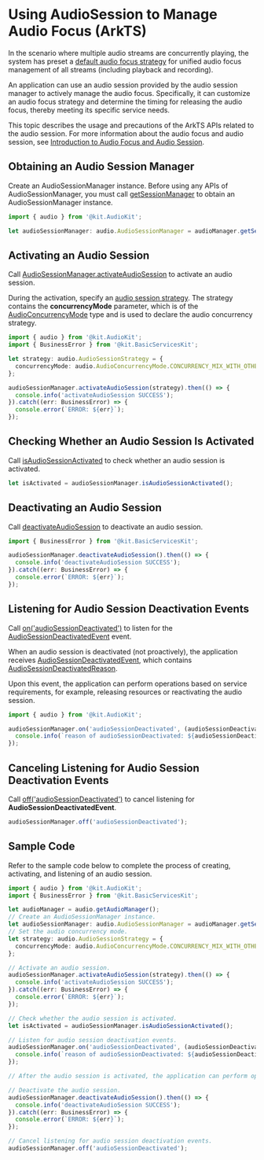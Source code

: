 # Using AudioSession to Manage Audio Focus (ArkTS)

In the scenario where multiple audio streams are concurrently playing, the system has preset a [default audio focus strategy](audio-playback-concurrency.md#audio-focus-strategy) for unified audio focus management of all streams (including playback and recording).

An application can use an audio session provided by the audio session manager to actively manage the audio focus. Specifically, it can customize an audio focus strategy and determine the timing for releasing the audio focus, thereby meeting its specific service needs.

This topic describes the usage and precautions of the ArkTS APIs related to the audio session. For more information about the audio focus and audio session, see [Introduction to Audio Focus and Audio Session](audio-playback-concurrency.md).

## Obtaining an Audio Session Manager

Create an AudioSessionManager instance. Before using any APIs of AudioSessionManager, you must call [getSessionManager](../../reference/apis-audio-kit/arkts-apis-audio-AudioManager.md#getsessionmanager12) to obtain an AudioSessionManager instance.

  ```ts
  import { audio } from '@kit.AudioKit';

  let audioSessionManager: audio.AudioSessionManager = audioManager.getSessionManager();
  ```

## Activating an Audio Session

Call [AudioSessionManager.activateAudioSession](../../reference/apis-audio-kit/arkts-apis-audio-AudioSessionManager.md#activateaudiosession12) to activate an audio session.

During the activation, specify an [audio session strategy](audio-playback-concurrency.md#audio-session-strategy). The strategy contains the **concurrencyMode** parameter, which is of the [AudioConcurrencyMode](../../reference/apis-audio-kit/arkts-apis-audio-e.md#audioconcurrencymode12) type and is used to declare the audio concurrency strategy.

  ```ts
  import { audio } from '@kit.AudioKit';
  import { BusinessError } from '@kit.BasicServicesKit';
  
  let strategy: audio.AudioSessionStrategy = {
    concurrencyMode: audio.AudioConcurrencyMode.CONCURRENCY_MIX_WITH_OTHERS
  };
  
  audioSessionManager.activateAudioSession(strategy).then(() => {
    console.info('activateAudioSession SUCCESS');
  }).catch((err: BusinessError) => {
    console.error(`ERROR: ${err}`);
  });
  ```

## Checking Whether an Audio Session Is Activated

Call [isAudioSessionActivated](../../reference/apis-audio-kit/arkts-apis-audio-AudioSessionManager.md#isaudiosessionactivated12) to check whether an audio session is activated.

  ```ts
  let isActivated = audioSessionManager.isAudioSessionActivated();
  ```

## Deactivating an Audio Session

Call [deactivateAudioSession](../../reference/apis-audio-kit/arkts-apis-audio-AudioSessionManager.md#deactivateaudiosession12) to deactivate an audio session.

  ```ts
  import { BusinessError } from '@kit.BasicServicesKit';
  
  audioSessionManager.deactivateAudioSession().then(() => {
    console.info('deactivateAudioSession SUCCESS');
  }).catch((err: BusinessError) => {
    console.error(`ERROR: ${err}`);
  });
  ```

## Listening for Audio Session Deactivation Events

Call [on('audioSessionDeactivated')](../../reference/apis-audio-kit/arkts-apis-audio-AudioSessionManager.md#onaudiosessiondeactivated12) to listen for the [AudioSessionDeactivatedEvent](../../reference/apis-audio-kit/arkts-apis-audio-i.md#audiosessiondeactivatedevent12) event.

When an audio session is deactivated (not proactively), the application receives [AudioSessionDeactivatedEvent](../../reference/apis-audio-kit/arkts-apis-audio-i.md#audiosessiondeactivatedevent12), which contains [AudioSessionDeactivatedReason](../../reference/apis-audio-kit/arkts-apis-audio-e.md#audiosessiondeactivatedreason12).

Upon this event, the application can perform operations based on service requirements, for example, releasing resources or reactivating the audio session.

  ```ts
  import { audio } from '@kit.AudioKit';

  audioSessionManager.on('audioSessionDeactivated', (audioSessionDeactivatedEvent: audio.AudioSessionDeactivatedEvent) => {
    console.info(`reason of audioSessionDeactivated: ${audioSessionDeactivatedEvent.reason} `);
  });
  ```

## Canceling Listening for Audio Session Deactivation Events

Call [off('audioSessionDeactivated')](../../reference/apis-audio-kit/arkts-apis-audio-AudioSessionManager.md#offaudiosessiondeactivated12) to cancel listening for **AudioSessionDeactivatedEvent**.

  ```ts
  audioSessionManager.off('audioSessionDeactivated');
  ```

## Sample Code

Refer to the sample code below to complete the process of creating, activating, and listening of an audio session.

  ```ts
  import { audio } from '@kit.AudioKit';
  import { BusinessError } from '@kit.BasicServicesKit';

  let audioManager = audio.getAudioManager();
  // Create an AudioSessionManager instance.
  let audioSessionManager: audio.AudioSessionManager = audioManager.getSessionManager();
  // Set the audio concurrency mode.
  let strategy: audio.AudioSessionStrategy = {
    concurrencyMode: audio.AudioConcurrencyMode.CONCURRENCY_MIX_WITH_OTHERS
  };

  // Activate an audio session.
  audioSessionManager.activateAudioSession(strategy).then(() => {
    console.info('activateAudioSession SUCCESS');
  }).catch((err: BusinessError) => {
    console.error(`ERROR: ${err}`);
  });

  // Check whether the audio session is activated.
  let isActivated = audioSessionManager.isAudioSessionActivated();

  // Listen for audio session deactivation events.
  audioSessionManager.on('audioSessionDeactivated', (audioSessionDeactivatedEvent: audio.AudioSessionDeactivatedEvent) => {
    console.info(`reason of audioSessionDeactivated: ${audioSessionDeactivatedEvent.reason} `);
  });

  // After the audio session is activated, the application can perform operations such as playing, pausing, stopping, and releasing audio streams.

  // Deactivate the audio session.
  audioSessionManager.deactivateAudioSession().then(() => {
    console.info('deactivateAudioSession SUCCESS');
  }).catch((err: BusinessError) => {
    console.error(`ERROR: ${err}`);
  });

  // Cancel listening for audio session deactivation events.
  audioSessionManager.off('audioSessionDeactivated');
  ```
